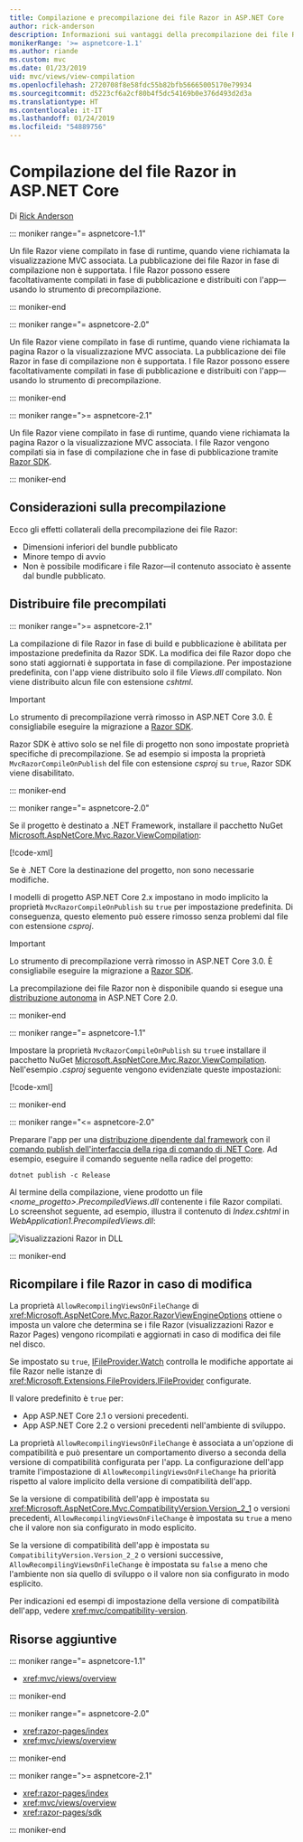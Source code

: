```yaml
---
title: Compilazione e precompilazione dei file Razor in ASP.NET Core
author: rick-anderson
description: Informazioni sui vantaggi della precompilazione dei file Razor e su come eseguire la precompilazione dei file Razor in un'app ASP.NET Core.
monikerRange: '>= aspnetcore-1.1'
ms.author: riande
ms.custom: mvc
ms.date: 01/23/2019
uid: mvc/views/view-compilation
ms.openlocfilehash: 2720708f8e58fdc55b82bfb56665005170e79934
ms.sourcegitcommit: d5223cf6a2cf80b4f5dc54169b0e376d493d2d3a
ms.translationtype: HT
ms.contentlocale: it-IT
ms.lasthandoff: 01/24/2019
ms.locfileid: "54889756"
---
```

# <a name="razor-file-compilation-in-aspnet-core"></a>Compilazione del file Razor in ASP.NET Core

Di [Rick Anderson](https://twitter.com/RickAndMSFT)

::: moniker range="= aspnetcore-1.1"

Un file Razor viene compilato in fase di runtime, quando viene richiamata la visualizzazione MVC associata. La pubblicazione dei file Razor in fase di compilazione non è supportata. I file Razor possono essere facoltativamente compilati in fase di pubblicazione e distribuiti con l'app&mdash;usando lo strumento di precompilazione.

::: moniker-end

::: moniker range="= aspnetcore-2.0"

Un file Razor viene compilato in fase di runtime, quando viene richiamata la pagina Razor o la visualizzazione MVC associata. La pubblicazione dei file Razor in fase di compilazione non è supportata. I file Razor possono essere facoltativamente compilati in fase di pubblicazione e distribuiti con l'app&mdash;usando lo strumento di precompilazione.

::: moniker-end

::: moniker range=">= aspnetcore-2.1"

Un file Razor viene compilato in fase di runtime, quando viene richiamata la pagina Razor o la visualizzazione MVC associata. I file Razor vengono compilati sia in fase di compilazione che in fase di pubblicazione tramite [Razor SDK](xref:razor-pages/sdk).

::: moniker-end

## <a name="precompilation-considerations"></a>Considerazioni sulla precompilazione

Ecco gli effetti collaterali della precompilazione dei file Razor:

* Dimensioni inferiori del bundle pubblicato
* Minore tempo di avvio
* Non è possibile modificare i file Razor&mdash;il contenuto associato è assente dal bundle pubblicato.

## <a name="deploy-precompiled-files"></a>Distribuire file precompilati

::: moniker range=">= aspnetcore-2.1"

La compilazione di file Razor in fase di build e pubblicazione è abilitata per impostazione predefinita da Razor SDK. La modifica dei file Razor dopo che sono stati aggiornati è supportata in fase di compilazione. Per impostazione predefinita, con l'app viene distribuito solo il file *Views.dll* compilato. Non viene distribuito alcun file con estensione *cshtml*.

> [!IMPORTANT]
> Lo strumento di precompilazione verrà rimosso in ASP.NET Core 3.0. È consigliabile eseguire la migrazione a [Razor SDK](xref:razor-pages/sdk).
>
> Razor SDK è attivo solo se nel file di progetto non sono impostate proprietà specifiche di precompilazione. Se ad esempio si imposta la proprietà `MvcRazorCompileOnPublish` del file con estensione *csproj* su `true`, Razor SDK viene disabilitato.

::: moniker-end

::: moniker range="= aspnetcore-2.0"

Se il progetto è destinato a .NET Framework, installare il pacchetto NuGet [Microsoft.AspNetCore.Mvc.Razor.ViewCompilation](https://www.nuget.org/packages/Microsoft.AspNetCore.Mvc.Razor.ViewCompilation/):

[!code-xml[](view-compilation/sample/DotNetFrameworkProject.csproj?name=snippet_ViewCompilationPackage)]

Se è .NET Core la destinazione del progetto, non sono necessarie modifiche.

I modelli di progetto ASP.NET Core 2.x impostano in modo implicito la proprietà `MvcRazorCompileOnPublish` su `true` per impostazione predefinita. Di conseguenza, questo elemento può essere rimosso senza problemi dal file con estensione *csproj*.

> [!IMPORTANT]
> Lo strumento di precompilazione verrà rimosso in ASP.NET Core 3.0. È consigliabile eseguire la migrazione a [Razor SDK](xref:razor-pages/sdk).
>
> La precompilazione dei file Razor non è disponibile quando si esegue una [distribuzione autonoma](/dotnet/core/deploying/#self-contained-deployments-scd) in ASP.NET Core 2.0.

::: moniker-end

::: moniker range="= aspnetcore-1.1"

Impostare la proprietà `MvcRazorCompileOnPublish` su `true`e installare il pacchetto NuGet [Microsoft.AspNetCore.Mvc.Razor.ViewCompilation](https://www.nuget.org/packages/Microsoft.AspNetCore.Mvc.Razor.ViewCompilation/). Nell'esempio *.csproj* seguente vengono evidenziate queste impostazioni:

[!code-xml[](view-compilation/sample/MvcRazorCompileOnPublish.csproj?highlight=4,10)]

::: moniker-end

::: moniker range="<= aspnetcore-2.0"

Preparare l'app per una [distribuzione dipendente dal framework](/dotnet/core/deploying/#framework-dependent-deployments-fdd) con il [comando publish dell'interfaccia della riga di comando di .NET Core](/dotnet/core/tools/dotnet-publish). Ad esempio, eseguire il comando seguente nella radice del progetto:

```console
dotnet publish -c Release
```

Al termine della compilazione, viene prodotto un file *<nome_progetto>.PrecompiledViews.dll* contenente i file Razor compilati. Lo screenshot seguente, ad esempio, illustra il contenuto di *Index.cshtml* in *WebApplication1.PrecompiledViews.dll*:

![Visualizzazioni Razor in DLL](view-compilation/_static/razor-views-in-dll.png)

::: moniker-end

## <a name="recompile-razor-files-on-change"></a>Ricompilare i file Razor in caso di modifica

La proprietà `AllowRecompilingViewsOnFileChange` di <xref:Microsoft.AspNetCore.Mvc.Razor.RazorViewEngineOptions> ottiene o imposta un valore che determina se i file Razor (visualizzazioni Razor e Razor Pages) vengono ricompilati e aggiornati in caso di modifica dei file nel disco.

Se impostato su `true`, [IFileProvider.Watch](xref:Microsoft.Extensions.FileProviders.IFileProvider.Watch*) controlla le modifiche apportate ai file Razor nelle istanze di <xref:Microsoft.Extensions.FileProviders.IFileProvider> configurate.

Il valore predefinito è `true` per:

* App ASP.NET Core 2.1 o versioni precedenti.
* App ASP.NET Core 2.2 o versioni precedenti nell'ambiente di sviluppo.

La proprietà `AllowRecompilingViewsOnFileChange` è associata a un'opzione di compatibilità e può presentare un comportamento diverso a seconda della versione di compatibilità configurata per l'app. La configurazione dell'app tramite l'impostazione di `AllowRecompilingViewsOnFileChange` ha priorità rispetto al valore implicito della versione di compatibilità dell'app.

Se la versione di compatibilità dell'app è impostata su <xref:Microsoft.AspNetCore.Mvc.CompatibilityVersion.Version_2_1> o versioni precedenti, `AllowRecompilingViewsOnFileChange` è impostata su `true` a meno che il valore non sia configurato in modo esplicito.

Se la versione di compatibilità dell'app è impostata su `CompatibilityVersion.Version_2_2` o versioni successive, `AllowRecompilingViewsOnFileChange` è impostata su `false` a meno che l'ambiente non sia quello di sviluppo o il valore non sia configurato in modo esplicito.

Per indicazioni ed esempi di impostazione della versione di compatibilità dell'app, vedere <xref:mvc/compatibility-version>.

## <a name="additional-resources"></a>Risorse aggiuntive

::: moniker range="= aspnetcore-1.1"

* <xref:mvc/views/overview>

::: moniker-end

::: moniker range="= aspnetcore-2.0"

* <xref:razor-pages/index>
* <xref:mvc/views/overview>

::: moniker-end

::: moniker range=">= aspnetcore-2.1"

* <xref:razor-pages/index>
* <xref:mvc/views/overview>
* <xref:razor-pages/sdk>

::: moniker-end
